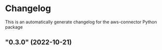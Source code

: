 # Changelog

This is an automatically generate changelog for the aws-connector Python package

## "0.3.0" (2022-10-21)

